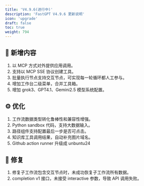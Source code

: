 ```yaml
---
title: 'V4.9.6(进行中)'
description: 'FastGPT V4.9.6 更新说明'
icon: 'upgrade'
draft: false
toc: true
weight: 794
---
```






## 🚀 新增内容

1. 以 MCP 方式对外提供应用调用。
2. 支持以 MCP SSE 协议创建工具。
3. 批量执行节点支持交互节点，可实现每一轮循环都人工参与。
4. 增加工作台二级菜单，合并工具箱。
5. 增加 grok3、GPT4.1、Gemini2.5 模型系统配置。

## ⚙️ 优化

1. 工作流数据类型转化鲁棒性和兼容性增强。
2. Python sandbox 代码，支持大数据输入。
3. 路径组件支持配置最后一步是否可点击。
4. 知识库工具调用结果，自动补充图片域名。
5. Github action runner 升级成 unbuntu24

## 🐛 修复

1. 修复子工作流包含交互节点时，未成功恢复子工作流所有数据。
2. completion v1 接口，未接受 interactive 参数，导致 API 调用失败。